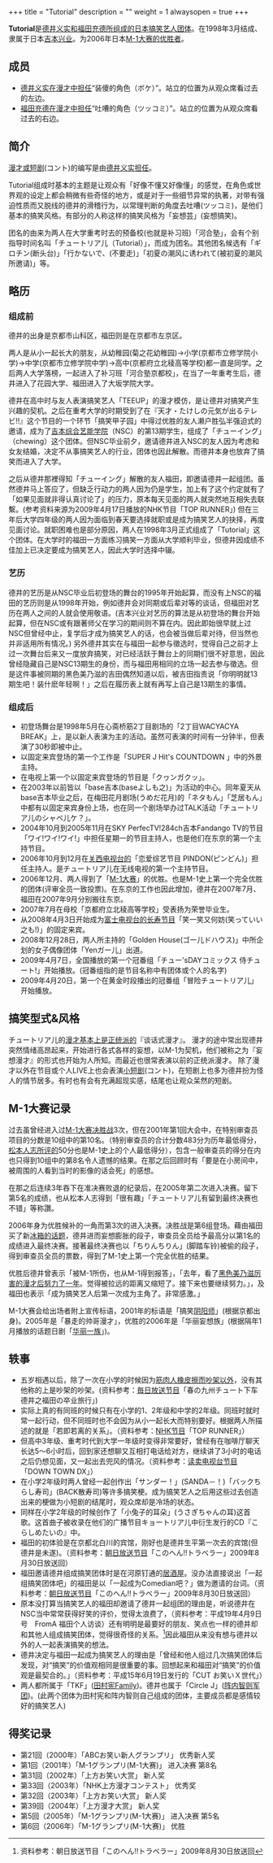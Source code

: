 +++
title = "Tutorial"
description = ""
weight = 1
alwaysopen = true
+++

**Tutorial**是[德井义实和](德井义实 "wikilink")[福田充德所组成的日本](福田充德 "wikilink")[搞笑艺人团体](搞笑艺人 "wikilink")。在1998年3月结成、隶属于日本[吉本兴业](吉本兴业 "wikilink")。为2006年日本[M-1大赛的优胜者](M1大赛 "wikilink")。

成员
----

-   [德井义实在](德井义实 "wikilink")[漫才中担任](漫才 "wikilink")“装傻的角色（ボケ）”。站立的位置为从观众席看过去的左边。
-   [福田充德在](福田充德 "wikilink")[漫才中担任](漫才 "wikilink")“吐嘈的角色（ツッコミ）”。站立的位置为从观众席看过去的右边。

简介
----

[漫才或](漫才 "wikilink")[短剧](短剧 "wikilink")(コント)的编写是由[德井义实担任](德井义实 "wikilink")。

Tutorial组成时基本的主题是让观众有「好像不懂又好像懂」的感觉，在角色或世界观的设定上都会稍微有些奇怪的地方，或是对于一些细节异常的执著，对带有强迫性质而又脱线的德井的滑稽行为，以常理判断的角度去吐嘈(ツッコミ)，是他们基本的搞笑风格。有部分的人称这样的搞笑风格为「妄想芸」(妄想搞笑)。

团名的由来为两人在大学重考时去的预备校(也就是补习班)「河合塾」，会有个别指导时间名叫「チュートリア儿（Tutorial）」，而成为团名。其他团名候选有「ギロチン(断头台)」「行かないで、(不要走)」「初夏の潮风に诱われて(被初夏的潮风所邀请)」等。

略历
----

### 组成前

德井的出身是京都市山科区，福田则是在京都市左京区。

两人是从小一起长大的朋友，从幼稚园(菊之花幼稚园)→小学(京都市立修学院小学)→中学(京都市立修学院中学)→高中(京都府立北稜高等学校)都一直是同学。之后两人大学落榜，一起进入了补习班「河合塾京都校」，在当了一年重考生后，德井进入了花园大学、福田进入了大坂学院大学。

德井在高中时与友人表演搞笑艺人「TEEUP」的漫才模仿，是让德井对搞笑产生兴趣的契机。之后在重考大学的时期受到了在『天才・たけしの元気が出るテレビ!!』这个节目的一个环节「搞笑甲子园」中得过优胜的友人濑户胜弘半强迫式的邀请，成为了[吉本综合艺能学院](吉本综合艺能学院 "wikilink")（NSC）的第13期学生，组成了「チューイング」（chewing）这个团体。但NSC毕业前夕，邀请德井进入NSC的友人因为考虑和女友结婚，决定不从事搞笑艺人的行业，团体也因此解散。而德井本身也放弃了搞笑而进入了大学。

之后从德井那裡得知「チューイング」解散的友人福田，即邀请德井一起组团。虽然德井马上答应了，但缺乏行动力的两人因为仍是学生，加上有了这个约定就有了「如果见面就非得认真讨论了」的压力，原本每天见面的两人就突然地互相失去联繫。(参考资料来源为2009年4月17日播放的NHK节目「TOP
RUNNER」)
但在三年后大学四年级的两人因为面临到春天要选择就职或是成为搞笑艺人的抉择，再度见面讨论。就职困难也是部分原因，两人在1998年3月正式组成了「Tutorial」这个团体。在大学时的福田一方面练习搞笑一方面从大学顺利毕业，但德井因成绩不佳加上已决定要成为搞笑艺人，因此大学时选择中辍。

### 艺历

德井的艺历是从NSC毕业后初登场的舞台的1995年开始起算，而没有上NSC的福田的艺历则是从1998年开始，例如德井会对同期或后辈对等的谈话，但福田对艺历在两人之间的人就会使用敬语。(吉本兴业对艺历的算法是从初登场的舞台开始起算，但在NSC或有跟著师父在学习的期间则不算在内。因此即始很早就上过NSC但曾经中止，复学后才成为搞笑艺人的话，也会被当做后辈对待，但当然也并非适用所有情况。)
另外德井其实在与福田一起参与徵选时，觉得自己之前才上过一次舞台后来又一度放弃搞笑，对已经活跃于舞台上的同期们很不好意思，因此曾经隐藏自己是NSC13期生的身份，而与福田用相同的立场一起去参与徵选。但是这件事被同期的黑色美乃滋的吉田偶然知道以后，被吉田指责说「你明明就13期生吧！装什麽年轻啊！」之后在履历表上就有再写上自己是13期生的事情。

### 组成后

-   初登场舞台是1998年5月在心斋桥筋2丁目剧场的「2丁目WACYACYA
    BREAK」上，是以新人表演为主的活动。虽然可表演的时间有一分钟半，但表演了30秒即被中止。
-   以固定来宾登场的第一个工作是「SUPER J Hit's COUNTDOWN
    」中的外景主持。
-   在电视上第一个以固定来宾登场的节目是「クヮンガクッ」。
-   在2003年以前皆以「base吉本(baseよしも之)」为活动的中心。同年夏天从base吉本毕业之后，在梅田花月剧场(うめだ花月)的「ネタもん」「芝居もん」中都有以固定来宾身份上场，也在同一个剧场举办过TALK活动「チュートリア儿のシャベ儿ケ？」。
-   2004年10月到2005年11月在SKY PerfecTV!284ch吉本Fandango
    TV的节目「ワイ!ワイ!ワイ!」中担任星期一的节目主持人，也是他们在东京的第一个主持节目。
-   2006年10月到12月在[关西电视台的](关西电视台 "wikilink")「恋爱综艺节目
    PINDON(ピンどん)」担任主持人。是チュートリア儿在无线电视的第一个主持节目。
-   2006年12月、两人得到了「[M-1大赛](M-1大赛 "wikilink")」的优胜。也是M-1史上第一个完全优胜的团体(评审全员一致投票)。在东京的工作也因此增加，德井在2007年7月、福田在2007年9月分别搬往东京。
-   2007年7月在母校「京都府立北稜高等学校」受表扬为荣誉毕业生。
-   从2008年4月3日开始成为[富士电视台的长寿节目](富士电视台 "wikilink")「笑一笑又何妨(笑っていい之も!)」的固定来宾。
-   2008年12月28日，两人所主持的「Golden
    House(ゴー儿ドハウス)」中所企划的女子偶像团体「Yenガー儿」出道。
-   2009年4月7日，全国播放的第一个冠番组「チュー'sDAYコミックス
    侍チュート!」开始播放。(冠番组指的是节目名称中有团体或个人的名字)
-   2009年4月20日，第一个在黄金时段播出的冠番组「冒险チュートリア儿」开始播放。

搞笑型式&风格
-------------

チュートリア儿的[漫才基本上是正统派的](漫才 "wikilink")『谈话式漫才』。
漫才的途中常出现德井突然情绪高昂起来，开始进行各式各样的妄想，以M-1为契机，他们被称之为『妄想漫才』的形式也开始为人所知。而最近也很常表演以前的正统派漫才。
除了漫才以外在节目或个人LIVE上也会表演[小短剧](小短剧 "wikilink")(コント)，在短剧上也多为德井扮为怪人的情节居多。有时也有会有充满超现实感，结尾也让观众呆然的短剧。

M-1大赛记录
-----------

过去虽曾经进入过[M-1大赛决胜战](M-1大赛 "wikilink")3次，但在2001年第1回大会中，在特别审查员项目的分数是10组中的第10名。（特别审查员的合计分数483分为历年最低得分，[松本人志所评的](松本人志 "wikilink")50分也是M-1史上的个人最低得分），包含一般审查员的得分在内也只得到10组中的第8名令人遗憾的结果。在那之后回顾时有「要是在小房间中，被周围的人看到当时的影像的话会死」的感想。

在那之后连续3年吞下在准决赛败退的纪录后，在2005年第二次进入决赛。留下第5名的成绩，也从松本人志得到「很有趣」「チュートリア儿有留到最终决赛也不错」等称讚。

2006年身为优胜候补的一角而第3次的进入决赛。决胜战是第6组登场。藉由福田买了新[冰箱的话题](冰箱 "wikilink")，德井进而妄想膨胀的段子，审查员全员给予最高分以第1名的成绩进入最终决赛。接著最终决赛也以「ちりんちりん」(脚踏车铃)被偷的段子，得到审查员全员的票数，得到了M-1史上第一个完全优胜的结果。

优胜后德井曾表示「被M-1所伤，也从M-1得到报答」，「去年，看了[黑色美乃滋厉害的漫才后努力了一年](黑色美乃滋 "wikilink")。觉得被拉远的距离又缩短了。接下来也要继续努力。」，及福田也表示「成为搞笑艺人后第一次成为主角了。非常感激。」

M-1大赛会给出场者附上宣传标语，2001年的标语是「搞笑[阴阳师](阴阳师 "wikilink")」(根据京都出身)。2005年是「暴走的帅哥漫才」，优胜的2006年是「华丽妄想族」(根据隔年1月播放的话题日剧「[华丽一族](华丽一族 "wikilink")」)。

轶事
----

-   五岁相遇以后，除了一次在小学的时候因为[筋肉人橡皮擦而吵架以外](筋肉人 "wikilink")，没有其他称的上是吵架的吵架。(资料参考：[毎日放送节目](毎日放送 "wikilink")「春の九州チュート下车
    德井之福田の卒业旅行」)
-   实际上真的有同班的时候只有在小学的1、2年级和中学的2年级。同班时就时常一起行动，但不同班时也不会因为从小一起长大而特别要好。根据两人所描述的就是「若即若离的关系」。（资料参考：[NHK节目](NHK "wikilink")「TOP
    RUNNER」）
-   但高中3年级、重考时代到大学一年级时变得非常要好，曾经有在咖啡厅聊天长达5～6小时后，回到家还想聊又互相打电话给对方，继续讲了3小时的电话之后仍想见面，又一起出去兜风的情况。（资料参考：[读卖电视台节目](读卖电视台 "wikilink")「DOWN
    TOWN DX」）
-   在小学2年级时两人曾经一起创作出「サンダー！」(SANDA－！)「バックちらし寿司」(BACK散寿司)等许多搞笑梗。成为搞笑艺人之后用这些过去创造出来的梗做为小短剧的结尾时，观众席却是冷场的状态。
-   同样在小学2年级的时候创作了「小兔子的耳朵」(うさぎちゃんの耳)这首歌。这首曲子被收录在他们的广播节目キョートリア儿中衍生发行的CD『こらしめたいの』中。
-   福田的初体验是在京都北白川的宾馆，刚好也是德井生平第一次去的宾馆(但德井是未遂)。（资料参考：[朝日放送节目](朝日放送 "wikilink")「このへん!!トラベラー」2009年8月30日放送回）
-   福田邀请德井组成搞笑团体时是在河原钉通的[居酒屋](居酒屋 "wikilink")。没办法直接说出「一起组搞笑团体吧」的福田是以「一起成为Comedian吧？」做为邀请的台词。（资料参考：[朝日放送节目](朝日放送 "wikilink")「このへん!!トラベラー」2009年8月30日放送回）
-   原本没打算当搞笑艺人的福田却邀请了德井一起组团的理由是，听说德井在NSC当中常常获得好笑的评价，觉得太浪费了，（资料参考：平成19年4月9日号　FromA
    福田个人访谈）还有明明是最要好的朋友、笑点也一样的德井却和其他人组成搞笑团体，觉得很奇怪的关系。[^1]因此福田从来没有想与德井以外的人一起表演搞笑的想法。
-   德井决定与福田一起成为搞笑艺人的理由是「曾经和他人组过几次搞笑团体后发现，对“搞笑”的价值观相同是很重要的事。回想起来和福田对“搞笑”的价值观是最契合的。」（资料参考：平成15年6月19日发行的「CUT
    お笑いＸ世代」）
-   两人都所属于「TKF」([田村宪Family](田村宪 "wikilink"))。德井也属于「Circle
    J」([阵内智则军团](阵内智则 "wikilink"))。(此两个团体为田村宪和阵内智则自己组成的团体，主要成员都是感情较好的搞笑艺人)

得奖记录
--------

-   第21回（2000年）「ABCお笑い新人グランプリ」 优秀新人奖
-   第1回（2001年）「M-1グランプリ(M-1大赛)」 进入决赛 第8名
-   第31回（2002年）「上方お笑い大赏」 新人奖
-   第33回（2003年）「NHK上方漫才コンテスト」 优秀奖
-   第32回（2003年）「上方お笑い大赏」 新人奖
-   第39回（2004年）「上方漫才大赏」 新人奖
-   第5回（2005年）「M-1グランプリ(M-1大赛)」 进入决赛 第5名
-   第6回（2006年）「M-1グランプリ(M-1大赛)」 优胜

[^1]: 资料参考：朝日放送节目「このへん!!トラベラー」2009年8月30日放送回
